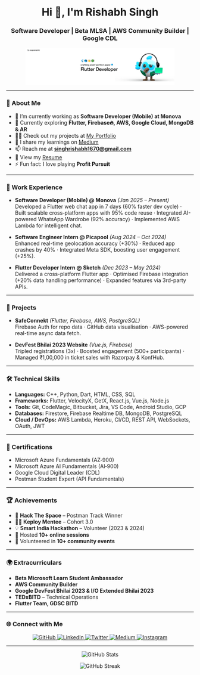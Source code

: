 <h1 align="center">Hi 👋, I'm Rishabh Singh</h1>
<h3 align="center">Software Developer | Beta MLSA | AWS Community Builder | Google CDL</h3>

<p align="center">
  <img align="center" width="400" src="LinkedIn cover (1).png">
</p>

---

### 🚀 About Me

- 🔭 I’m currently working as **Software Developer (Mobile) at Monova**  
- 🌱 Currently exploring **Flutter, Firebase🔥, AWS, Google Cloud, MongoDB & AR**  
- 👨‍💻 Check out my projects at [My Portfolio](https://singhrishabh93.github.io/Portfolio_Website_New/)  
- 📝 I share my learnings on [Medium](https://medium.com/@singhrishabh1670)  
- 📫 Reach me at **singhrishabh1670@gmail.com**  
- 📄 View my [Resume]([https://docs.google.com/document/d/1mMOffld_jgxBglCVxhUUvKhHBVEkKyUeqtpwON7O9AA/edit?usp=sharing](https://drive.google.com/drive/folders/1muWHUOZfFuaGLx90vatZFDDIkkljI25z?usp=drive_link))  
- ⚡ Fun fact: I love playing **Profit Pursuit**  

---

### 💼 Work Experience

- **Software Developer (Mobile) @ Monova** *(Jan 2025 – Present)*  
  Developed a Flutter web chat app in 7 days (60% faster dev cycle) · Built scalable cross‑platform apps with 95% code reuse · Integrated AI-powered WhatsApp Wardrobe (92% accuracy) · Implemented AWS Lambda for intelligent chat.

- **Software Engineer Intern @ Picapool** *(Aug 2024 – Oct 2024)*  
  Enhanced real-time geolocation accuracy (+30%) · Reduced app crashes by 40% · Integrated Meta SDK, boosting user engagement (+25%).

- **Flutter Developer Intern @ Sketch** *(Dec 2023 – May 2024)*  
  Delivered a cross-platform Flutter app · Optimised Firebase integration (+20% data handling performance) · Expanded features via 3rd-party APIs.

---

### 📌 Projects

- **SafeConnekt** *(Flutter, Firebase, AWS, PostgreSQL)*  
  Firebase Auth for repo data · GitHub data visualisation · AWS-powered real-time async data fetch.

- **DevFest Bhilai 2023 Website** *(Vue.js, Firebase)*  
  Tripled registrations (3x) · Boosted engagement (500+ participants) · Managed ₹1,00,000 in ticket sales with Razorpay & KonfHub.

---

### 🛠️ Technical Skills

- **Languages:** C++, Python, Dart, HTML, CSS, SQL  
- **Frameworks:** Flutter, VelocityX, GetX, React.js, Vue.js, Node.js  
- **Tools:** Git, CodeMagic, Bitbucket, Jira, VS Code, Android Studio, GCP  
- **Databases:** Firestore, Firebase Realtime DB, MongoDB, PostgreSQL  
- **Cloud / DevOps:** AWS Lambda, Heroku, CI/CD, REST API, WebSockets, OAuth, JWT  

---

### 🏅 Certifications

- Microsoft Azure Fundamentals (AZ‑900)  
- Microsoft Azure AI Fundamentals (AI‑900)  
- Google Cloud Digital Leader (CDL)  
- Postman Student Expert (API Fundamentals)  

---

### 🏆 Achievements

- 🥇 **Hack The Space** – Postman Track Winner  
- 👨‍💻 **Keploy Mentee** – Cohort 3.0  
- 💡 **Smart India Hackathon** – Volunteer (2023 & 2024)  
- 🎤 Hosted **10+ online sessions**  
- 🤝 Volunteered in **10+ community events**  

---

### 🌍 Extracurriculars

- **Beta Microsoft Learn Student Ambassador**  
- **AWS Community Builder**  
- **Google DevFest Bhilai 2023 & I/O Extended Bhilai 2023**  
- **TEDxBITD** – Technical Operations  
- **Flutter Team, GDSC BITD**

---

### 🌐 Connect with Me

<div align="center">
<a href="https://github.com/singhrishabh93" target="_blank">
<img src="https://img.shields.io/badge/github-%2324292e.svg?&style=for-the-badge&logo=github&logoColor=white" alt="GitHub"/>
</a>
<a href="https://linkedin.com/in/singhrishabh1670" target="_blank">
<img src="https://img.shields.io/badge/linkedin-%231E77B5.svg?&style=for-the-badge&logo=linkedin&logoColor=white" alt="LinkedIn"/>
</a>
<a href="https://twitter.com/singhrishabh93" target="_blank">
<img src="https://img.shields.io/badge/twitter-%2300acee.svg?&style=for-the-badge&logo=twitter&logoColor=white" alt="Twitter"/>
</a>
<a href="https://medium.com/@singhrishabh1670" target="_blank">
<img src="https://img.shields.io/badge/Medium-12100E?style=for-the-badge&logo=medium&logoColor=white" alt="Medium"/>
</a>
<a href="https://instagram.com/singhrishabh1670" target="_blank">
<img src="https://img.shields.io/badge/Instagram-E4405F?style=for-the-badge&logo=instagram&logoColor=white" alt="Instagram"/>
</a>
</div>

---

<p align="center">
  <img src="https://github-readme-stats.vercel.app/api?username=singhrishabh93&langs_count=8&count_private=true&layout=compact&theme=react&hide_border=true&bg_color=0D1117&show_icons=true&locale=en" alt="GitHub Stats" />
</p>

<p align="center">
  <img src="https://github-readme-streak-stats.herokuapp.com/?user=singhrishabh93&theme=react&hide_border=true&background=0D1117" alt="GitHub Streak" />
</p>
